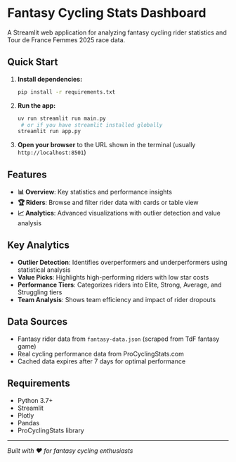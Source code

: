 # Fantasy Cycling Stats Dashboard

A Streamlit web application for analyzing fantasy cycling rider statistics and Tour de France Femmes 2025 race data.

## Quick Start

1. **Install dependencies:**

   ```bash
   pip install -r requirements.txt
   ```

2. **Run the app:**

   ```bash
   uv run streamlit run main.py
    # or if you have streamlit installed globally
   streamlit run app.py
   ```

3. **Open your browser** to the URL shown in the terminal (usually `http://localhost:8501`)

## Features

- **📊 Overview**: Key statistics and performance insights
- **🏆 Riders**: Browse and filter rider data with cards or table view
- **📈 Analytics**: Advanced visualizations with outlier detection and value analysis

## Key Analytics

- **Outlier Detection**: Identifies overperformers and underperformers using statistical analysis
- **Value Picks**: Highlights high-performing riders with low star costs
- **Performance Tiers**: Categorizes riders into Elite, Strong, Average, and Struggling tiers
- **Team Analysis**: Shows team efficiency and impact of rider dropouts

## Data Sources

- Fantasy rider data from `fantasy-data.json` (scraped from TdF fantasy game)
- Real cycling performance data from ProCyclingStats.com
- Cached data expires after 7 days for optimal performance

## Requirements

- Python 3.7+
- Streamlit
- Plotly
- Pandas
- ProCyclingStats library

---

_Built with ❤️ for fantasy cycling enthusiasts_


